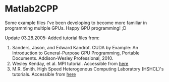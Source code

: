 # Matlab2CPP
Some example files I've been developing to become more familiar in programming multiple GPUs. 
Happy GPU programming! ;D

Update 03.28.2005:
Added tutorial files from: 
1.	Sanders, Jason, and Edward Kandrot. CUDA by Example: An Introduction to General-Purpose GPU Programming, Portable Documents. Addison-Wesley Professional, 2010.
2.	Wesley Kenday, et al. MPI tutorial. Accessible from [here](https://github.com/wesleykendall/mpitutorial)
3.	M.R. Smith. High Speed Heterogenous Computing Laboratory (HSHCL)'s tutorials. Accessible from [here](http://hshclncku.com/tutorials.html)
